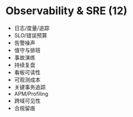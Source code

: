 # Observability & SRE (12)

- 日志/度量/追踪
- SLO/错误预算
- 告警噪声
- 值守与排班
- 事故演练
- 持续复盘
- 看板可读性
- 可观测成本
- 关键事务追踪
- APM/Profiling
- 跨域可见性
- 合规留痕
